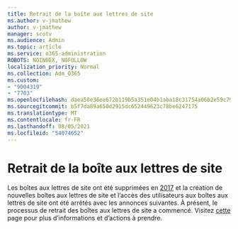 ```yaml
---
title: Retrait de la boîte aux lettres de site
ms.author: v-jmathew
author: v-jmathew
manager: scotv
ms.audience: Admin
ms.topic: article
ms.service: o365-administration
ROBOTS: NOINDEX, NOFOLLOW
localization_priority: Normal
ms.collection: Adm_O365
ms.custom:
- "9004319"
- "7703"
ms.openlocfilehash: daea50e36ee672b119b5a351e04b1aba18c31754a06b2e59c792e2c748cfcca6
ms.sourcegitcommit: b5f7da89a650d2915dc652449623c78be6247175
ms.translationtype: MT
ms.contentlocale: fr-FR
ms.lasthandoff: 08/05/2021
ms.locfileid: "54074652"
---
```

# <a name="retirement-of-site-mailbox"></a>Retrait de la boîte aux lettres de site

Les boîtes aux lettres de site ont été supprimées en [2017](https://techcommunity.microsoft.com/t5/microsoft-sharepoint-blog/deprecation-of-site-mailboxes/ba-p/93028) et la création de nouvelles boîtes aux lettres de site et l’accès des utilisateurs aux boîtes aux lettres de site ont été arrêtés avec les annonces suivantes. À présent, le processus de retrait des boîtes aux lettres de site a commencé. Visitez [cette](https://aka.ms/SiteMailboxRetirement) page pour plus d’informations et d’actions à prendre.
